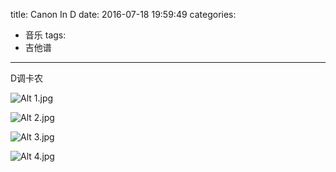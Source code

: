 title: Canon In D
date: 2016-07-18 19:59:49
categories: 
- 音乐
tags: 
- 吉他谱

---

D调卡农
<!-- more -->

![Alt 1.jpg](/img/guitar/canon_in_d/1.jpg)

![Alt 2.jpg](/img/guitar/canon_in_d/2.jpg)

![Alt 3.jpg](/img/guitar/canon_in_d/3.jpg)

![Alt 4.jpg](/img/guitar/canon_in_d/4.jpg)